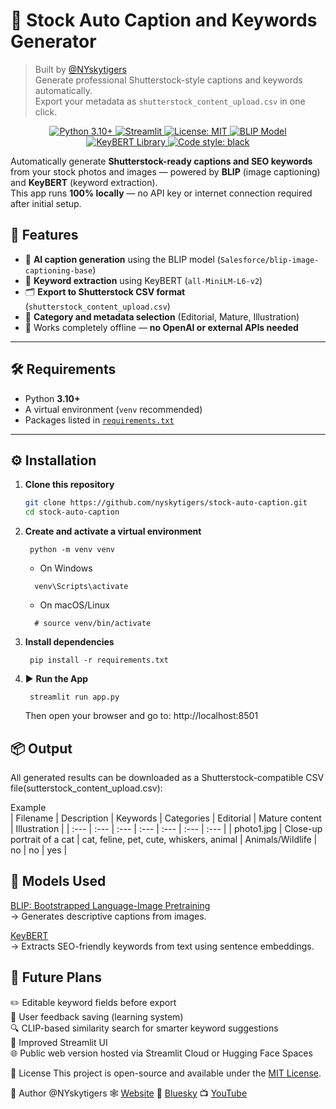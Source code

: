 # 📸 Stock Auto Caption and Keywords Generator  
> Built by [@NYskytigers](https://github.com/nyskytigers)  
> Generate professional Shutterstock-style captions and keywords automatically.  
> Export your metadata as `shutterstock_content_upload.csv` in one click.
<p style="text-align:center;">
  <a href="https://www.python.org/downloads/release/python-3100/">
    <img src="https://img.shields.io/badge/Python-3.10+-blue.svg" alt="Python 3.10+">
  </a>
  <a href="https://www.streamlit.io/">
    <img src="https://img.shields.io/badge/Framework-Streamlit-red.svg" alt="Streamlit">
  </a>
  <a href="https://opensource.org/licenses/MIT">
    <img src="https://img.shields.io/badge/License-MIT-yellow.svg" alt="License: MIT">
  </a>
  <a href="https://huggingface.co/Salesforce/blip-image-captioning-base">
    <img src="https://img.shields.io/badge/Model-BLIP-blueviolet" alt="BLIP Model">
  </a>
  <a href="https://github.com/MaartenGr/KeyBERT">
    <img src="https://img.shields.io/badge/Library-KeyBERT-orange" alt="KeyBERT Library">
  </a>
  <a href="https://github.com/psf/black">
    <img src="https://img.shields.io/badge/code%20style-black-000000.svg" alt="Code style: black">
  </a>
</p>

Automatically generate **Shutterstock-ready captions and SEO keywords** from your stock photos and images — powered by **BLIP** (image captioning) and **KeyBERT** (keyword extraction).  
This app runs **100% locally** — no API key or internet connection required after initial setup.

## 🚀 Features
- 🧠 **AI caption generation** using the BLIP model (`Salesforce/blip-image-captioning-base`)
- 🔑 **Keyword extraction** using KeyBERT (`all-MiniLM-L6-v2`)
- 🗂️ **Export to Shutterstock CSV format** (`shutterstock_content_upload.csv`)
- 🎨 **Category and metadata selection** (Editorial, Mature, Illustration)
- 💾 Works completely offline — **no OpenAI or external APIs needed**

---

## 🛠️ Requirements
- Python **3.10+**
- A virtual environment (`venv` recommended)
- Packages listed in [`requirements.txt`](./requirements.txt)

---

## ⚙️ Installation

1. **Clone this repository**
   ```bash
   git clone https://github.com/nyskytigers/stock-auto-caption.git
   cd stock-auto-caption

2. **Create and activate a virtual environment**
   ```
    python -m venv venv
   ```
   - On Windows
   ```
     venv\Scripts\activate
   ```
   - On macOS/Linux
   ```
     # source venv/bin/activate  
   ```
3. **Install dependencies**
   ```
    pip install -r requirements.txt

4. ▶️ **Run the App**  
   ```
    streamlit run app.py
   ```

   Then open your browser and go to: http://localhost:8501  

## 📦 Output  
All generated results can be downloaded as a Shutterstock-compatible CSV file(sutterstock_content_upload.csv):  

Example  
| Filename | Description | Keywords | Categories | Editorial | Mature content | Illustration |
| :--- | :--- | :--- | :--- | :--- | :--- | :--- |
| photo1.jpg | Close-up portrait of a cat | cat, feline, pet, cute, whiskers, animal | Animals/Wildlife | no | no | yes |

## 🧠 Models Used  
[BLIP: Bootstrapped Language-Image Pretraining](https://huggingface.co/Salesforce/blip-image-captioning-base)  
→ Generates descriptive captions from images.

[KeyBERT](https://github.com/MaartenGr/KeyBERT)  
→ Extracts SEO-friendly keywords from text using sentence embeddings.


## 🧩 **Future Plans**  
✏️ Editable keyword fields before export  
💬 User feedback saving (learning system)  
🔍 CLIP-based similarity search for smarter keyword suggestions  
🎨 Improved Streamlit UI  
🌐 Public web version hosted via Streamlit Cloud or Hugging Face Spaces  

🪪 License
This project is open-source and available under the [MIT License](https://github.com/nyskytigers/stock-auto-caption/blob/main/LICENSE).

👤 Author
@NYskytigers 🕸️ [Website](nyskytigers.com) 🦋 [Bluesky](bsky.app/profile/nyskytigers.bsky.social) 📺 [YouTube](www.youtube.com/@NYskytigers)

